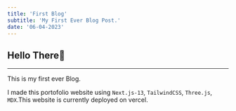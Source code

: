 ```yaml
---
title: 'First Blog'
subtitle: 'My First Ever Blog Post.'
date: '06-04-2023'
---
```


## Hello There🐼

---

This is my first ever Blog.

I made this portofolio website using `Next.js-13`, `TailwindCSS`, `Three.js`, `MDX`.This website is currently deployed on vercel.
